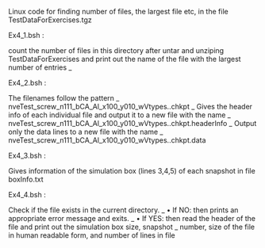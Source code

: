 Linux code for finding number of files, the largest file etc, in the file TestDataForExercises.tgz

Ex4_1.bsh :

 count the number of files in this directory after untar and unziping TestDataForExercises and print out the name of the file with the largest number of entries _
 
Ex4_2.bsh :

 The filenames follow the pattern _
 nveTest_screw_n111_bCA_Al_x100_y010_wVtypes.<snapshotNum>.chkpt _
 Gives the header info of each individual file and output it to a new file with the name _
 nveTest_screw_n111_bCA_Al_x100_y010_wVtypes.<snapshotNum>.chkpt.headerInfo _
 Output only the data lines to a new file with the name _
 nveTest_screw_n111_bCA_Al_x100_y010_wVtypes.<snapshotNum>.chkpt.data

Ex4_3.bsh :

  Gives information of the simulation box (lines 3,4,5) of each snapshot in file boxInfo.txt

Ex4_4.bsh :

  Check if the file exists in the current directory. _
  • If NO: then prints an appropriate error message and exits. _
  • If YES: then read the header of the file and print out the simulation box size, snapshot _
    number, size of the file in human readable form, and number of lines in file 
